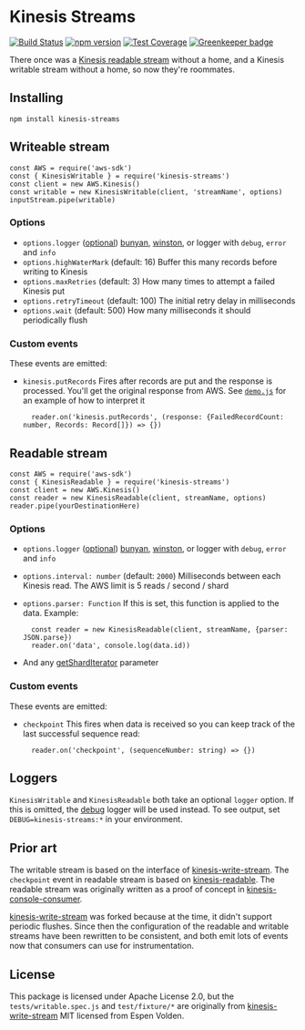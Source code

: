 Kinesis Streams
===============

[![Build Status](https://travis-ci.org/crccheck/kinesis-streams.svg?branch=master)](https://travis-ci.org/crccheck/kinesis-streams)
[![npm version](https://badge.fury.io/js/kinesis-streams.svg)](https://badge.fury.io/js/kinesis-streams)
[![Test Coverage](https://codeclimate.com/github/crccheck/kinesis-streams/badges/coverage.svg)](https://codeclimate.com/github/crccheck/kinesis-streams/coverage)
[![Greenkeeper badge](https://badges.greenkeeper.io/crccheck/kinesis-streams.svg)](https://greenkeeper.io/)

There once was a [Kinesis readable stream][kinesis-console-consumer] without a
home, and a Kinesis writable stream without a home, so now they're roommates.


Installing
----------

    npm install kinesis-streams


Writeable stream
----------------

    const AWS = require('aws-sdk')
    const { KinesisWritable } = require('kinesis-streams')
    const client = new AWS.Kinesis()
    const writable = new KinesisWritable(client, 'streamName', options)
    inputStream.pipe(writable)

### Options

* `options.logger` ([optional](#loggers)) [bunyan], [winston], or logger with `debug`, `error` and `info`
* `options.highWaterMark` (default: 16) Buffer this many records before writing to Kinesis
* `options.maxRetries` (default: 3) How many times to attempt a failed Kinesis put
* `options.retryTimeout` (default: 100) The initial retry delay in milliseconds
* `options.wait` (default: 500) How many milliseconds it should periodically flush

### Custom events

These events are emitted:

* `kinesis.putRecords` Fires after records are put and the response is processed. You'll get the original response from AWS. See [`demo.js`](./demo.js) for an example of how to interpret it

        reader.on('kinesis.putRecords', (response: {FailedRecordCount: number, Records: Record[]}) => {})


Readable stream
---------------

    const AWS = require('aws-sdk')
    const { KinesisReadable } = require('kinesis-streams')
    const client = new AWS.Kinesis()
    const reader = new KinesisReadable(client, streamName, options)
    reader.pipe(yourDestinationHere)

### Options

* `options.logger` ([optional](#loggers)) [bunyan], [winston], or logger with `debug`, `error` and `info`
* `options.interval: number` (default: `2000`) Milliseconds between each Kinesis read. The AWS limit is 5 reads / second / shard
* `options.parser: Function` If this is set, this function is applied to the data. Example:

        const reader = new KinesisReadable(client, streamName, {parser: JSON.parse})
        reader.on('data', console.log(data.id))

* And any [getShardIterator] parameter

### Custom events

These events are emitted:

* `checkpoint` This fires when data is received so you can keep track of the last successful sequence read:

        reader.on('checkpoint', (sequenceNumber: string) => {})


Loggers
-------

`KinesisWritable` and `KinesisReadable` both take an optional `logger` option.
If this is omitted, the [debug] logger will be used instead. To see output, set
`DEBUG=kinesis-streams:*` in your environment.


Prior art
---------

The writable stream is based on the interface of [kinesis-write-stream]. The
`checkpoint` event in readable stream is based on [kinesis-readable]. The
readable stream was originally written as a proof of concept in
[kinesis-console-consumer].

[kinesis-write-stream] was forked because at the time, it didn't support
periodic flushes. Since then the configuration of the readable and writable
streams have been rewritten to be consistent, and both emit lots of events now
that consumers can use for instrumentation.


License
-------

This package is licensed under Apache License 2.0, but the
`tests/writable.spec.js` and `test/fixture/*` are originally from
[kinesis-write-stream] MIT licensed from Espen Volden.


[bunyan]: https://github.com/trentm/node-bunyan
[debug]: https://github.com/visionmedia/debug
[getShardIterator]: http://docs.aws.amazon.com/AWSJavaScriptSDK/latest/AWS/Kinesis.html#getShardIterator-property
[Kafka quickstart]: http://kafka.apache.org/documentation.html#quickstart_consume
[kinesis-console-consumer]: https://github.com/crccheck/kinesis-console-consumer
[kinesis-readable]: https://github.com/rclark/kinesis-readable
[kinesis-write-stream]: https://github.com/voldern/kinesis-write-stream
[winston]: https://github.com/winstonjs/winston
